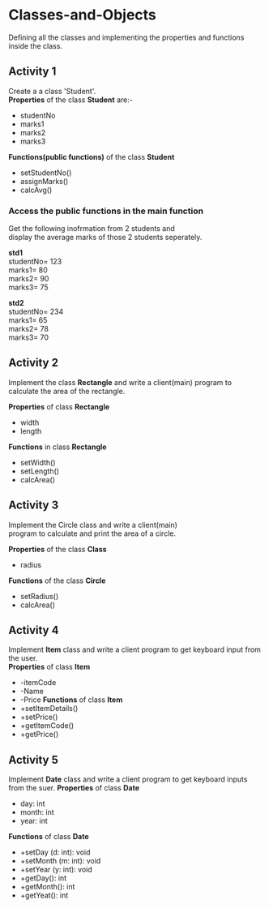 # Classes-and-Objects
Defining all the classes and implementing the properties and functions inside the class. 

## Activity 1
Create a a class 'Student'.  
**Properties** of the class **Student** are:-
- studentNo
- marks1
- marks2
- marks3

**Functions(public functions)** of the class **Student**
- setStudentNo()
- assignMarks()
- calcAvg()

### Access the public functions in the main function
Get the following inofrmation from 2 students and  
display the average marks of those 2 students seperately.

**std1**                       
studentNo=  123  
marks1=  80  
marks2=  90  
marks3=  75  

**std2**  
studentNo=  234  
marks1=  65  
marks2=  78  
marks3=  70  

## Activity 2
Implement the class **Rectangle** and write a client(main) program to calculate the area of the rectangle.

**Properties** of class **Rectangle**
- width
- length

**Functions** in class **Rectangle**
- setWidth()
- setLength()
- calcArea()


## Activity 3
Implement the Circle class and write a client(main)   
program to calculate and print the area of a circle.

**Properties** of the class **Class**
- radius

**Functions** of the class **Circle**
- setRadius()
- calcArea()

## Activity 4

Implement **Item** class and write a client program to get keyboard input from the user.  
**Properties** of class **Item**
- -itemCode
- -Name
- -Price
**Functions** of class **Item**
- +setItemDetails()
- +setPrice()
- +getItemCode()
- +getPrice()

## Activity 5
Implement **Date** class and write a client program to get keyboard inputs from the suer.
**Properties** of class **Date**
- day: int
- month: int
- year: int

**Functions** of class **Date**
- +setDay (d: int): void
- +setMonth (m: int): void
- +setYear (y: int): void
- +getDay(): int
- +getMonth(): int
- +getYeat(): int